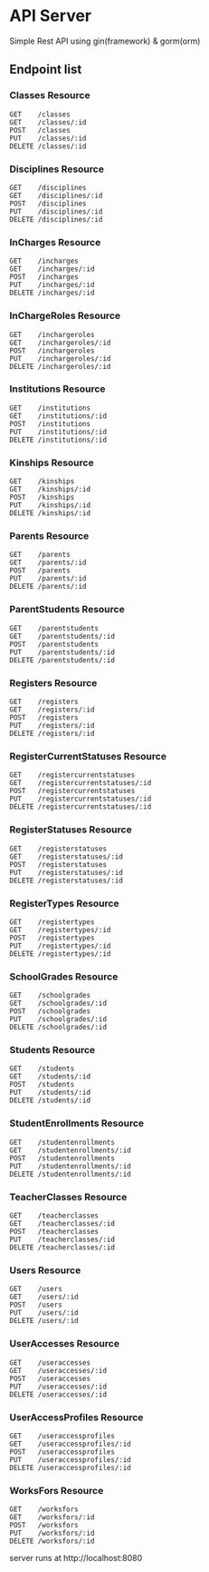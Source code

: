 # API Server

Simple Rest API using gin(framework) & gorm(orm)

## Endpoint list

### Classes Resource

```
GET    /classes
GET    /classes/:id
POST   /classes
PUT    /classes/:id
DELETE /classes/:id
```

### Disciplines Resource

```
GET    /disciplines
GET    /disciplines/:id
POST   /disciplines
PUT    /disciplines/:id
DELETE /disciplines/:id
```

### InCharges Resource

```
GET    /incharges
GET    /incharges/:id
POST   /incharges
PUT    /incharges/:id
DELETE /incharges/:id
```

### InChargeRoles Resource

```
GET    /inchargeroles
GET    /inchargeroles/:id
POST   /inchargeroles
PUT    /inchargeroles/:id
DELETE /inchargeroles/:id
```

### Institutions Resource

```
GET    /institutions
GET    /institutions/:id
POST   /institutions
PUT    /institutions/:id
DELETE /institutions/:id
```

### Kinships Resource

```
GET    /kinships
GET    /kinships/:id
POST   /kinships
PUT    /kinships/:id
DELETE /kinships/:id
```

### Parents Resource

```
GET    /parents
GET    /parents/:id
POST   /parents
PUT    /parents/:id
DELETE /parents/:id
```

### ParentStudents Resource

```
GET    /parentstudents
GET    /parentstudents/:id
POST   /parentstudents
PUT    /parentstudents/:id
DELETE /parentstudents/:id
```

### Registers Resource

```
GET    /registers
GET    /registers/:id
POST   /registers
PUT    /registers/:id
DELETE /registers/:id
```

### RegisterCurrentStatuses Resource

```
GET    /registercurrentstatuses
GET    /registercurrentstatuses/:id
POST   /registercurrentstatuses
PUT    /registercurrentstatuses/:id
DELETE /registercurrentstatuses/:id
```

### RegisterStatuses Resource

```
GET    /registerstatuses
GET    /registerstatuses/:id
POST   /registerstatuses
PUT    /registerstatuses/:id
DELETE /registerstatuses/:id
```

### RegisterTypes Resource

```
GET    /registertypes
GET    /registertypes/:id
POST   /registertypes
PUT    /registertypes/:id
DELETE /registertypes/:id
```

### SchoolGrades Resource

```
GET    /schoolgrades
GET    /schoolgrades/:id
POST   /schoolgrades
PUT    /schoolgrades/:id
DELETE /schoolgrades/:id
```

### Students Resource

```
GET    /students
GET    /students/:id
POST   /students
PUT    /students/:id
DELETE /students/:id
```

### StudentEnrollments Resource

```
GET    /studentenrollments
GET    /studentenrollments/:id
POST   /studentenrollments
PUT    /studentenrollments/:id
DELETE /studentenrollments/:id
```

### TeacherClasses Resource

```
GET    /teacherclasses
GET    /teacherclasses/:id
POST   /teacherclasses
PUT    /teacherclasses/:id
DELETE /teacherclasses/:id
```

### Users Resource

```
GET    /users
GET    /users/:id
POST   /users
PUT    /users/:id
DELETE /users/:id
```

### UserAccesses Resource

```
GET    /useraccesses
GET    /useraccesses/:id
POST   /useraccesses
PUT    /useraccesses/:id
DELETE /useraccesses/:id
```

### UserAccessProfiles Resource

```
GET    /useraccessprofiles
GET    /useraccessprofiles/:id
POST   /useraccessprofiles
PUT    /useraccessprofiles/:id
DELETE /useraccessprofiles/:id
```

### WorksFors Resource

```
GET    /worksfors
GET    /worksfors/:id
POST   /worksfors
PUT    /worksfors/:id
DELETE /worksfors/:id
```

server runs at http://localhost:8080
